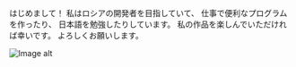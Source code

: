 はじめまして！
私はロシアの開発者を目指していて、
仕事で便利なプログラムを作ったり、
日本語を勉強したりしています。
私の作品を楽しんでいただければ幸いです。
よろしくお願いします。

![Image alt](https://github.com/{ochkopotamus}/{ochkopotamus}/raw/{main}/{path}/image.png)
